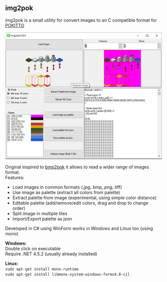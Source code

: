 ## img2pok
img2pok is a small utility for convert images to an C compatible format for [POKITTO](http://www.pokitto.com/)  

![img2pok](https://github.com/Effer/img2pok/blob/master/Docs/V0.4.jpg)

Original inspired to [bmp2pok](https://github.com/pokitto/bmp2pok) it allows to read a wider range of images format.  
Features:  
* Load images in common formats (*.jpg,*.bmp,*.png,*.tiff)
* Use image as palette (extract all colors from palette)
* Extract palette from image (experimental, using simple color distance)
* Editable palette (add/remove/edit colors, drag and drop to change order)
* Split image in multiple tiles
* Import/Export palette as json

Developed in C# using WinForm works in Windows and Linux too (using mono)  
  
**Windows:**  
Double click on executable  
Require .NET 4.5.2 (usually already installed)  


**Linux:**  
`sudo apt-get install mono-runtime`  
`sudo apt-get install libmono-system-windows-forms4.0-cil`
